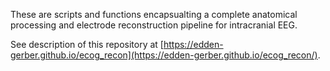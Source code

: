 These are scripts and functions encapsualting a complete anatomical processing and electrode reconstruction pipeline for intracranial EEG. 

See description of this repository at [https://edden-gerber.github.io/ecog_recon](https://edden-gerber.github.io/ecog_recon/). 

